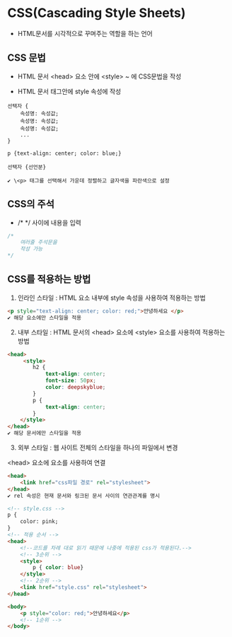# CSS(Cascading Style Sheets)

- HTML문서를 시각적으로 꾸며주는 역할을 하는 언어

## CSS 문법

- HTML 문서 \<head> 요소 안에 \<style> ~ </style> 에 CSS문법을 작성

- HTML 문서 태그안에 style 속성에 작성



```
선택자 {
    속성명: 속성값;
    속성명: 속성값;
    속성명: 속성값;
    ...
}

p {text-align: center; color: blue;}

선택자 {선언분}

✔️ \<p> 태그를 선택해서 가운데 정렬하고 글자색을 파란색으로 설정
```

## CSS의 주석

- /* */ 사이에 내용을 입력

```css
/*
    여러줄 주석문을
    작성 가능
*/
```

## CSS를 적용하는 방법

1. 인라인 스타일 : HTML 요소 내부에 style 속성을 사용하여 적용하는 방법

```html
<p style="text-align: center; color: red;">안녕하세요 </p>
✔️ 해당 요소에만 스타일을 적용
```

2. 내부 스타일 : HTML 문서의 \<head> 요소에 \<style> 요소를 사용하여 적용하는 방법

```html
<head>
     <style>
        h2 {
            text-align: center;
            font-size: 50px;
            color: deepskyblue;
        }
        p {
            text-align: center;
        }
    </style>
</head>
✔️ 해당 문서에만 스타일을 적용
```

3. 외부 스타일 : 웹 사이트 전체의 스타일을 하나의 파일에서 변경

\<head> 요소에 <link> 요소를 사용하여 연결

```html
<head>
    <link href="css파일 경로" rel="stylesheet">
</head>
✔️ rel 속성은 현재 문서와 링크된 문서 사이의 연관관계를 명시
```

```html
<!-- style.css -->
p {
    color: pink;
}
<!-- 적용 순서 -->
<head>
    <!--코드를 차례 대로 읽기 때문에 나중에 적용된 css가 적용된다.-->
    <!-- 3순위 -->
    <style>
        p { color: blue}
    </style>
    <!-- 2순위 -->
    <link href="style.css" rel="stylesheet">
</head>

<body>
    <p style="color: red;">안녕하세요</p> 
    <!-- 1순위 -->
</body>
```
